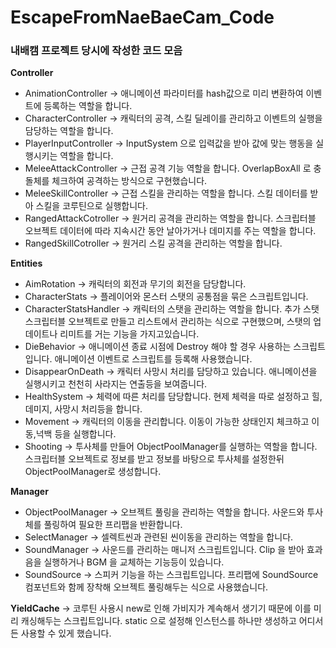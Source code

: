 # EscapeFromNaeBaeCam_Code
### 내배캠 프로젝트 당시에 작성한 코드 모음

**Controller**
- AnimationController -> 애니메이션 파라미터를 hash값으로 미리 변환하여 이벤트에 등록하는 역할을 합니다.
- CharacterController -> 캐릭터의 공격, 스킬 딜레이를 관리하고 이벤트의 실행을 담당하는 역할을 합니다.
- PlayerInputController -> InputSystem 으로 입력값을 받아 값에 맞는 행동을 실행시키는 역할을 합니다.
- MeleeAttackController -> 근접 공격 기능 역할을 합니다. OverlapBoxAll 로 충돌체를 체크하여 공격하는 방식으로 구현했습니다.
- MeleeSkillController -> 근접 스킬을 관리하는 역할을 합니다. 스킬 데이터를 받아 스킬을 코루틴으로 실행합니다.
- RangedAttackCotroller -> 원거리 공격을 관리하는 역할을 합니다. 스크립터블 오브젝트 데이터에 따라 지속시간 동안 날아가거나 데미지를 주는 역할을 합니다.
- RangedSkillCotroller -> 원거리 스킬 공격을 관리하는 역할을 합니다. 

**Entities**
- AimRotation -> 캐릭터의 회전과 무기의 회전을 담당합니다.
- CharacterStats -> 플레이어와 몬스터 스탯의 공통점을 묶은 스크립트입니다.
- CharacterStatsHandler -> 캐릭터의 스탯을 관리하는 역할을 합니다. 추가 스탯 스크립터블 오브젝트로 만들고 리스트에서 관리하는 식으로 구현했으며, 스탯의 업데이트나 리미트를 거는 기능을 가지고있습니다.
- DieBehavior -> 애니메이션 종료 시점에 Destroy 해야 할 경우 사용하는 스크립트입니다. 애니메이션 이벤트로 스크립트를 등록해 사용했습니다.
- DisappearOnDeath -> 캐릭터 사망시 처리를 담당하고 있습니다. 애니메이션을 실행시키고 천천히 사라지는 연출등을 보여줍니다.
- HealthSystem -> 체력에 따른 처리를 담당합니다. 현제 체력을 따로 설정하고 힐, 데미지, 사망시 처리등을 합니다.
- Movement -> 캐릭터의 이동을 관리합니다. 이동이 가능한 상태인지 체크하고 이동,넉백 등을 실행합니다.
- Shooting -> 투사체를 만들어 ObjectPoolManager를 실행하는 역할을 합니다. 스크립터블 오브젝트로 정보를 받고 정보를 바탕으로 투사체를 설정한뒤 ObjectPoolManager로 생성합니다.

**Manager**
- ObjectPoolManager -> 오브젝트 풀링을 관리하는 역할을 합니다. 사운드와 투사체를 풀링하여 필요한 프리팹을 반환합니다.
- SelectManager -> 셀렉트씬과 관련된 씬이동을 관리하는 역할을 합니다.
- SoundManager -> 사운드를 관리하는 매니저 스크립트입니다. Clip 을 받아 효과음을 실행하거나 BGM 을 교체하는 기능등이 있습니다.
- SoundSource -> 스피커 기능을 하는 스크립트입니다. 프리팹에 SoundSource 컴포넌트와 함께 장착해 오브젝트 풀링해두는 식으로 사용했습니다.

**YieldCache** -> 코루틴 사용시 new로 인해 가비지가 계속해서 생기기 때문에 이를 미리 캐싱해두는 스크립트입니다. static 으로 설정해 인스턴스를 하나만 생성하고 어디서든 사용할 수 있게 했습니다.
